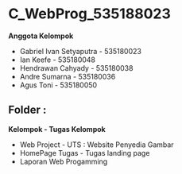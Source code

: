
# C_WebProg_535188023

  **Anggota Kelompok**

 - Gabriel Ivan Setyaputra - 535180023
 - Ian Keefe - 535180048
 - Hendrawan Cahyady - 535180038
 - Andre Sumarna - 535180036
 - Agus Toni - 535180050

  

## Folder :

**Kelompok - Tugas Kelompok**
- Web Project - UTS : Website Penyedia Gambar
- HomePage Tugas - Tugas landing page
- Laporan Web Progamming
